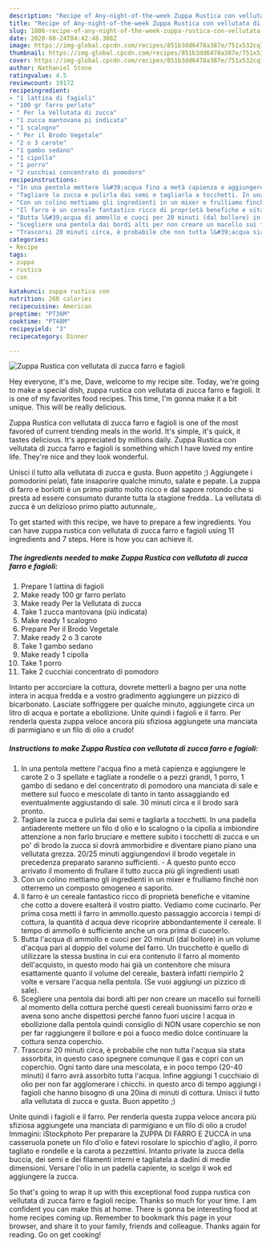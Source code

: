 ```yaml
---
description: "Recipe of Any-night-of-the-week Zuppa Rustica con vellutata di zucca farro e fagioli"
title: "Recipe of Any-night-of-the-week Zuppa Rustica con vellutata di zucca farro e fagioli"
slug: 1806-recipe-of-any-night-of-the-week-zuppa-rustica-con-vellutata-di-zucca-farro-e-fagioli
date: 2020-08-24T04:42:48.308Z
image: https://img-global.cpcdn.com/recipes/851b3dd6478a387e/751x532cq70/zuppa-rustica-con-vellutata-di-zucca-farro-e-fagioli-recipe-main-photo.jpg
thumbnail: https://img-global.cpcdn.com/recipes/851b3dd6478a387e/751x532cq70/zuppa-rustica-con-vellutata-di-zucca-farro-e-fagioli-recipe-main-photo.jpg
cover: https://img-global.cpcdn.com/recipes/851b3dd6478a387e/751x532cq70/zuppa-rustica-con-vellutata-di-zucca-farro-e-fagioli-recipe-main-photo.jpg
author: Nathaniel Stone
ratingvalue: 4.5
reviewcount: 19172
recipeingredient:
- "1 lattina di fagioli"
- "100 gr farro perlato"
- " Per la Vellutata di zucca"
- "1 zucca mantovana pi indicata"
- "1 scalogno"
- " Per il Brodo Vegetale"
- "2 o 3 carote"
- "1 gambo sedano"
- "1 cipolla"
- "1 porro"
- "2 cucchiai concentrato di pomodoro"
recipeinstructions:
- "In una pentola mettere l&#39;acqua fino a metà capienza e aggiungere le carote 2 o 3 spellate e tagliate a rondelle o a pezzi grandi, 1 porro, 1 gambo di sedano e del concentrato di pomodoro una manciata di sale e mettere sul fuoco e mescolate di tanto in tanto assaggiando ed eventualmente aggiustando di sale. 30 minuti circa e il brodo sarà pronto."
- "Tagliare la zucca e pulirla dai semi e tagliarla a tocchetti. In una padella antiaderente mettere un filo d olio e lo scalogno o la cipolla a imbiondire attenzione a non farlo bruciare e mettere subito i tocchetti di zucca e un po&#39; di brodo la zucca si dovrà ammorbidire e diventare piano piano una vellutata grezza. 20/25 minuti aggiungendovi il brodo vegetale in precedenza preparato saranno sufficienti. A questo punto ecco arrivato il momento di frullare il tutto zucca più gli ingredienti usati"
- "Con un colino mettiamo gli ingredienti in un mixer e frulliamo finché non otterremo un composto omogeneo e saporito."
- "Il farro è un cereale fantastico ricco di proprietà benefiche e vitamine che cotto a dovere esalterà il vostro piatto. Vediamo come cucinarlo. Per prima cosa metti il farro in ammollo.questo passaggio accorcia i tempi di cottura, la quantità d acqua deve ricoprire abbondantemente il cereale. Il tempo di ammollo è sufficiente anche un ora prima di cuocerlo."
- "Butta l&#39;acqua di ammollo e cuoci per 20 minuti (dal bollore) in un volume d&#39;acqua pari al doppio del volume del farro. Un trucchetto è quello di utilizzare la stessa bustina in cui era contenuto il farro al momento dell&#39;acquisto, in questo modo hai già un contenitore che misura esattamente quanto il volume del cereale, basterà infatti riempirlo 2 volte e versare l&#39;acqua nella pentola. (Se vuoi aggiungi un pizzico di sale)."
- "Scegliere una pentola dai bordi alti per non creare un macello sui fornelli al momento della cottura perché questi cereali buonissimi farro orzo e avena sono anche dispettosi perché fanno fuori uscire l acqua in ebollizione dalla pentola quindi consiglio di NON usare coperchio se non per far raggiungere il bollore e poi a fuoco medio dolce continuare la cottura senza coperchio."
- "Trascorsi 20 minuti circa, è probabile che non tutta l&#39;acqua sia stata assorbita, in questo caso spegnere comunque il gas e copri con un coperchio. Ogni tanto dare una mescolata, e in poco tempo (20-40 minuti) il farro avrà assorbito tutta l&#39;acqua. Infine aggiungi 1 cucchiaio di olio per non far agglomerare i chicchi. in questo arco di tempo aggiungi i fagioli che hanno bisogno di una 20ina di minuti di cottura. Unisci il tutto alla vellutata di zucca e gusta. Buon appetito ;)"
categories:
- Recipe
tags:
- zuppa
- rustica
- con

katakunci: zuppa rustica con 
nutrition: 260 calories
recipecuisine: American
preptime: "PT36M"
cooktime: "PT48M"
recipeyield: "3"
recipecategory: Dinner

---
```



![Zuppa Rustica con vellutata di zucca farro e fagioli](https://img-global.cpcdn.com/recipes/851b3dd6478a387e/751x532cq70/zuppa-rustica-con-vellutata-di-zucca-farro-e-fagioli-recipe-main-photo.jpg)

Hey everyone, it's me, Dave, welcome to my recipe site. Today, we're going to make a special dish, zuppa rustica con vellutata di zucca farro e fagioli. It is one of my favorites food recipes. This time, I'm gonna make it a bit unique. This will be really delicious.

Zuppa Rustica con vellutata di zucca farro e fagioli is one of the most favored of current trending meals in the world. It's simple, it's quick, it tastes delicious. It's appreciated by millions daily. Zuppa Rustica con vellutata di zucca farro e fagioli is something which I have loved my entire life. They're nice and they look wonderful.

Unisci il tutto alla vellutata di zucca e gusta. Buon appetito ;) Aggiungete i pomodorini pelati, fate insaporire qualche minuto, salate e pepate. La zuppa di farro e borlotti è un primo piatto molto ricco e dal sapore rotondo che si presta ad essere consumato durante tutta la stagione fredda.. La vellutata di zucca è un delizioso primo piatto autunnale,.


To get started with this recipe, we have to prepare a few ingredients. You can have zuppa rustica con vellutata di zucca farro e fagioli using 11 ingredients and 7 steps. Here is how you can achieve it.

<!--inarticleads1-->

##### The ingredients needed to make Zuppa Rustica con vellutata di zucca farro e fagioli:

1. Prepare 1 lattina di fagioli
1. Make ready 100 gr farro perlato
1. Make ready  Per la Vellutata di zucca
1. Take 1 zucca mantovana (più indicata)
1. Make ready 1 scalogno
1. Prepare  Per il Brodo Vegetale
1. Make ready 2 o 3 carote
1. Take 1 gambo sedano
1. Make ready 1 cipolla
1. Take 1 porro
1. Take 2 cucchiai concentrato di pomodoro


Intanto per accorciare la cottura, dovrete metterli a bagno per una notte intera in acqua fredda e a vostro gradimento aggiungere un pizzico di bicarbonato. Lasciate soffriggere per qualche minuto, aggiungete circa un litro di acqua e portate a ebollizione. Unite quindi i fagioli e il farro. Per renderla questa zuppa veloce ancora più sfiziosa aggiungete una manciata di parmigiano e un filo di olio a crudo! 

<!--inarticleads2-->

##### Instructions to make Zuppa Rustica con vellutata di zucca farro e fagioli:

1. In una pentola mettere l&#39;acqua fino a metà capienza e aggiungere le carote 2 o 3 spellate e tagliate a rondelle o a pezzi grandi, 1 porro, 1 gambo di sedano e del concentrato di pomodoro una manciata di sale e mettere sul fuoco e mescolate di tanto in tanto assaggiando ed eventualmente aggiustando di sale. 30 minuti circa e il brodo sarà pronto.
1. Tagliare la zucca e pulirla dai semi e tagliarla a tocchetti. In una padella antiaderente mettere un filo d olio e lo scalogno o la cipolla a imbiondire attenzione a non farlo bruciare e mettere subito i tocchetti di zucca e un po&#39; di brodo la zucca si dovrà ammorbidire e diventare piano piano una vellutata grezza. 20/25 minuti aggiungendovi il brodo vegetale in precedenza preparato saranno sufficienti. - A questo punto ecco arrivato il momento di frullare il tutto zucca più gli ingredienti usati
1. Con un colino mettiamo gli ingredienti in un mixer e frulliamo finché non otterremo un composto omogeneo e saporito.
1. Il farro è un cereale fantastico ricco di proprietà benefiche e vitamine che cotto a dovere esalterà il vostro piatto. Vediamo come cucinarlo. Per prima cosa metti il farro in ammollo.questo passaggio accorcia i tempi di cottura, la quantità d acqua deve ricoprire abbondantemente il cereale. Il tempo di ammollo è sufficiente anche un ora prima di cuocerlo.
1. Butta l&#39;acqua di ammollo e cuoci per 20 minuti (dal bollore) in un volume d&#39;acqua pari al doppio del volume del farro. Un trucchetto è quello di utilizzare la stessa bustina in cui era contenuto il farro al momento dell&#39;acquisto, in questo modo hai già un contenitore che misura esattamente quanto il volume del cereale, basterà infatti riempirlo 2 volte e versare l&#39;acqua nella pentola. (Se vuoi aggiungi un pizzico di sale).
1. Scegliere una pentola dai bordi alti per non creare un macello sui fornelli al momento della cottura perché questi cereali buonissimi farro orzo e avena sono anche dispettosi perché fanno fuori uscire l acqua in ebollizione dalla pentola quindi consiglio di NON usare coperchio se non per far raggiungere il bollore e poi a fuoco medio dolce continuare la cottura senza coperchio.
1. Trascorsi 20 minuti circa, è probabile che non tutta l&#39;acqua sia stata assorbita, in questo caso spegnere comunque il gas e copri con un coperchio. Ogni tanto dare una mescolata, e in poco tempo (20-40 minuti) il farro avrà assorbito tutta l&#39;acqua. Infine aggiungi 1 cucchiaio di olio per non far agglomerare i chicchi. in questo arco di tempo aggiungi i fagioli che hanno bisogno di una 20ina di minuti di cottura. Unisci il tutto alla vellutata di zucca e gusta. Buon appetito ;)


Unite quindi i fagioli e il farro. Per renderla questa zuppa veloce ancora più sfiziosa aggiungete una manciata di parmigiano e un filo di olio a crudo! Immagini: iStockphoto Per preparare la ZUPPA DI FARRO E ZUCCA in una casseruola ponete un filo d&#39;olio e fatevi rosolare lo spicchio d&#39;aglio, il porro tagliato e rondelle e la carota a pezzettini. Intanto private la zucca della buccia, dei semi e dei filamenti interni e tagliatela a dadini di medie dimensioni. Versare l&#39;olio in un padella capiente, io scelgo il wok ed aggiungere la zucca. 

So that's going to wrap it up with this exceptional food zuppa rustica con vellutata di zucca farro e fagioli recipe. Thanks so much for your time. I am confident you can make this at home. There is gonna be interesting food at home recipes coming up. Remember to bookmark this page in your browser, and share it to your family, friends and colleague. Thanks again for reading. Go on get cooking!
